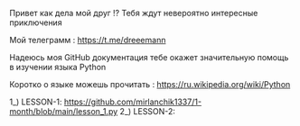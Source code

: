 Привет как дела мой друг !? 
Тебя ждут невероятно интересные приключения

Moй телеграмм : https://t.me/dreeemann

Надеюсь моя GitHub документация тебе окажет значительную помощь в изучении языка Python

Коротко о языке можешь прочитать : https://ru.wikipedia.org/wiki/Python

1_) LESSON-1: https://github.com/mirlanchik1337/1-month/blob/main/lesson_1.py
2_) LESSON-2: 